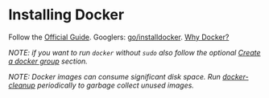 # Installing Docker

Follow the [Official Guide](https://docs.docker.com/engine/installation). Googlers: [go/installdocker](https://goto.google.com/installdocker).
[Why Docker?](faq.md#why-do-you-use-docker)

*NOTE: if you want to run `docker` without `sudo` also follow the optional [Create a docker group](https://docs.docker.com/engine/installation/linux/ubuntulinux/#/create-a-docker-group) section.*

*NOTE: Docker images can consume significant disk space. Run*
*[docker-cleanup](https://gist.github.com/mikea/d23a839cba68778d94e0302e8a2c200f)*
*periodically to garbage collect unused images.*

